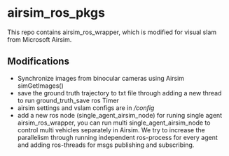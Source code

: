 # airsim_ros_pkgs

This repo contains airsim_ros_wrapper, which is modified for visual slam from Microsoft Airsim.

## Modifications

* Synchronize images from binocular cameras using Airsim simGetImages()
* save the ground truth trajectory to txt file through adding a new thread to run ground_truth_save ros Timer
* airsim settings and vslam configs are in */config* 
* add a new ros node (single_agent_airsim_node) for runing single agent airsim_ros_wrapper, you can run multi single_agent_airsim_node to control multi vehicles separately in Airsim. We try to increase the parallelism through running independent ros-process for every agent and adding ros-threads for msgs publishing and subscribing.